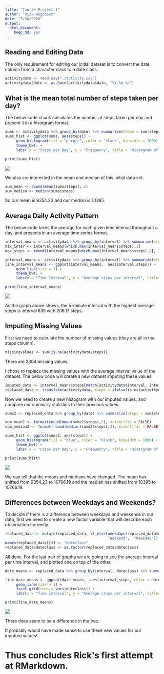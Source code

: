 ```yaml
---
title: "Course Project 1"
author: "Rick Hogoboom"
date: "5/30/2020"
output: 
  html_document: 
    keep_md: yes
---
```



## Reading and Editing Data
The only requirement for editing our initial dataset is to convert the date column from a character class to a date class.


```r
activitydata <- read.csv("./activity.csv")
activitydata$date <- as.Date(activitydata$date, "%Y-%m-%d")
```

## What is the mean total number of steps taken per day?
The below code chunk calculates the number of steps taken per day and present it in a histogram format.


```r
sums <- activitydata %>% group_by(date) %>% summarize(steps = sum(steps, na.rm = TRUE)) 
sums_hist <- ggplot(sums, aes(steps)) +
     geom_histogram(fill = "purple", color = "black", binwidth = 1000) +
     theme_bw() +
     labs( x = "Steps per Day", y = "Frequency", title = "Histogram of Steps Taken per Day")

print(sums_hist)
```

![](PA1_template_files/figure-html/sumtabs-1.png)<!-- -->


We also are interested in the mean and median of this initial data set.


```r
sum_mean <- round(mean(sums$steps), 2)
sum_median <- median(sums$steps)
```

So our mean is 9354.23 and our median is 10395.

## Average Daily Activity Pattern

The below code takes the average for each given time interval throughout a day, and presents in an average time series format. 


```r
interval_means <- activitydata %>% group_by(interval) %>% summarize(steps = mean(steps, na.rm = TRUE))
max_inter <- interval_means[which.max(interval_means$steps),1]
max_steps <- round(interval_means[which.max(interval_means$steps),2], 2)

interval_means <- activitydata %>% group_by(interval) %>% summarize(steps = mean(steps, na.rm = TRUE))
line_interval_means <- ggplot(interval_means,  aes(interval,steps)) +
     geom_line(size = 1) +
     theme_bw() +
     labs(x = "Time Interval", y = "Average steps per interval", title= "Average Steps in One Day")

print(line_interval_means)
```

![](PA1_template_files/figure-html/intervalmeans-1.png)<!-- -->

As the graph above shows, the 5-minute interval with the highest average steps is interval 835 with 206.17 steps.

## Imputing Missing Values

First we need to calculate the number of missing values (they are all in the steps column).


```r
missingvalues <- sum(is.na(activitydata$steps))
```
There are 2304 missing values. 

I chose to replace the missing values with the average interval value of the dataset. The below code will create a new dataset imputing these values.


```r
imputed_data <- interval_means$steps[match(activitydata$interval, interval_means$interval)]
replaced_data <- transform(activitydata, steps = ifelse(is.na(activitydata$steps), yes = imputed_data, no = activitydata$steps))
```

Now we need to create a new histogram with our imputed values, and compare our summary statistics to their previous values. 

```r
sums2 <- replaced_data %>% group_by(date) %>% summarize(steps = sum(steps)) 

sum_mean2 <- format(round(mean(sums2$steps),2), scientific = FALSE)
sum_median2 <- format(round(median(sums2$steps),2), scientific = FALSE)

sums_hist <- ggplot(sums2, aes(steps)) +
     geom_histogram(fill = "blue", color = "black", binwidth = 1000) +
     theme_bw() +
     labs( x = "Steps per Day", y = "Frequency", title = "Histogram of Steps Taken per Day", subtitle = "With NA values replaced with interval mean")

print(sums_hist)
```

![](PA1_template_files/figure-html/secondsums-1.png)<!-- -->

We can tell that the means and medians have changed. The mean has shifted from 9354.23 to 10766.19 and the median has shifted from 10395 to 10766.19.

## Differences between Weekdays and Weekends?

To decide if there is a difference between weekdays and weekends in our data, first we need to create a new factor variable that will describe each observation correctly.


```r
replaced_data <- mutate(replaced_data, if_else(weekdays(replaced_data$date) == "Saturday" | weekdays(replaced_data$date) == "Sunday", 
                                               "Weekend",  "Weekday"))
names(replaced_data)[4] <- "dateclass"
replaced_data$dateclass <- as.factor(replaced_data$dateclass)
```
All done. For the last pair of graphs we are going to see the average interval per time interval, and plotted one on top of the other. 


```r
date_means <- replaced_data %>% group_by(interval, dateclass) %>% summarize(steps = mean(steps, na.rm = TRUE))

line_date_means <- ggplot(date_means,  aes(interval,steps, color = dateclass)) +
     geom_line(size = 1) +
     facet_grid(rows = vars(dateclass)) +
     labs(x = "Time Interval", y = "Average steps per interval", title= "Average Steps in One Day", subtitle = "Comparsion Between Weekdays and Weekends")

print(line_date_means)
```

![](PA1_template_files/figure-html/datemeans-1.png)<!-- -->

There does seem to be a difference in the two.  

It probably would have made sense to use these new values for our inputted values! 

# Thus concludes Rick's first attempt at RMarkdown. 

